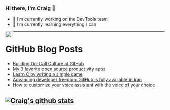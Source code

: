 ### Hi there, I'm Craig 👋

<!--
**CraigTeelFugro/CraigTeelFugro** is a ✨ _special_ ✨ repository because its `README.md` (this file) appears on your GitHub profile.

Here are some ideas to get you started:
-->

- 🔭 I’m currently working on the DevTools team
- 🌱 I’m currently learning everything I can

[<img align="left" alt="Craig Teel | LinkedIn" width="22px" src="https://cdn.jsdelivr.net/npm/simple-icons@v3/icons/linkedin.svg" />][linkedin]

---

# GitHub Blog Posts

<!-- BLOG-POST-LIST:START -->
- [Building On-Call Culture at GitHub](https://github.blog/2021-01-06-building-on-call-culture-at-github/)
- [My 3 favorite open source productivity apps](https://opensource.com/article/21/1/open-source-productivity-apps)
- [Learn C by writing a simple game](https://opensource.com/article/21/1/learn-c)
- [Advancing developer freedom: GitHub is fully available in Iran](https://github.blog/2021-01-05-advancing-developer-freedom-github-is-fully-available-in-iran/)
- [How to customize your voice assistant with the voice of your choice](https://opensource.com/article/21/1/customize-voice-assistant)
<!-- BLOG-POST-LIST:END -->

## [![Craig's github stats](https://github-readme-stats.vercel.app/api?username=craigteelfugro)](https://github.com/anuraghazra/github-readme-stats)


[linkedin]: https://linkedin.com/in/craig-teel-b8786771

